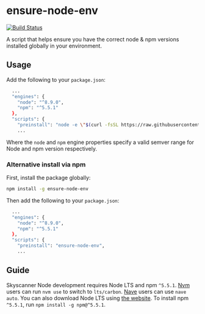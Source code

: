 # ensure-node-env

[![Build Status](https://travis-ci.org/Skyscanner/ensure-node-env.svg?branch=master)](https://travis-ci.org/Skyscanner/ensure-node-env)

A script that helps ensure you have the correct node &amp; npm versions installed globally in your environment.

## Usage

Add the following to your `package.json`:

```sh
  ...
  "engines": {
    "node": "^8.9.0",
    "npm": "^5.5.1"
  },
  "scripts": {
    "preinstall": "node -e \"$(curl -fsSL https://raw.githubusercontent.com/Skyscanner/ensure-node-env/master/dist/index.js)\"",
    ...
```

Where the `node` and `npm` engine properties specify a valid semver range for Node and npm version respectively.

### Alternative install via npm

First, install the package globally:

```sh
npm install -g ensure-node-env
```

Then add the following to your `package.json`:

```sh
  ...
  "engines": {
    "node": "^8.9.0",
    "npm": "^5.5.1"
  },
  "scripts": {
    "preinstall": "ensure-node-env",
    ...
```

## Guide

Skyscanner Node development requires Node LTS and npm `^5.5.1`. [Nvm](https://github.com/creationix/nvm) users can run `nvm use` to switch to `lts/carbon`. [Nave](https://github.com/isaacs/nave) users can use `nave auto`. You can also download Node LTS using [the website](https://nodejs.org/en/). To install npm `^5.5.1`, run `npm install -g npm@^5.5.1`.

